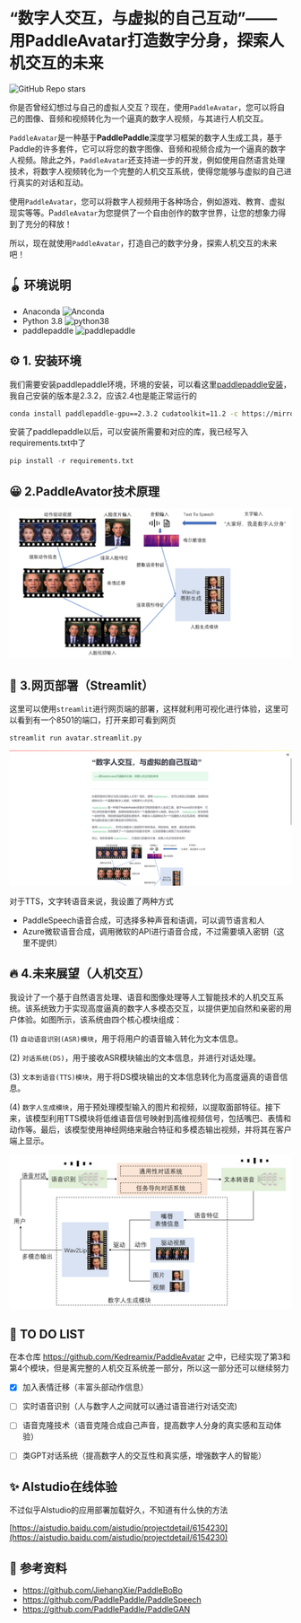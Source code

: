 #  “数字人交互，与虚拟的自己互动”——用PaddleAvatar打造数字分身，探索人机交互的未来

![GitHub Repo stars](https://img.shields.io/github/stars/Kedreamix/PaddleAvatar)

你是否曾经幻想过与自己的虚拟人交互？现在，使用`PaddleAvatar`，您可以将自己的图像、音频和视频转化为一个逼真的数字人视频，与其进行人机交互。

`PaddleAvatar`是一种基于**PaddlePaddle**深度学习框架的数字人生成工具，基于Paddle的许多套件，它可以将您的数字图像、音频和视频合成为一个逼真的数字人视频。除此之外，`PaddleAvatar`还支持进一步的开发，例如使用自然语言处理技术，将数字人视频转化为一个完整的人机交互系统，使得您能够与虚拟的自己进行真实的对话和互动。

使用`PaddleAvatar`，您可以将数字人视频用于各种场合，例如游戏、教育、虚拟现实等等。P`addleAvatar`为您提供了一个自由创作的数字世界，让您的想象力得到了充分的释放！

所以，现在就使用`PaddleAvatar`，打造自己的数字分身，探索人机交互的未来吧！



## 🪀 环境说明

- Anaconda ![Anconda](https://img.shields.io/badge/Anaconda-orange)
- Python 3.8 ![python38](https://img.shields.io/badge/python-3.8+-brightgreen)
- paddlepaddle ![paddlepaddle](https://img.shields.io/badge/paddlepaddle-3.8-blue)



## ⚙️ 1. 安装环境

我们需要安装paddlepaddle环境，环境的安装，可以看这里[paddlepaddle安装](https://www.paddlepaddle.org.cn/install/quick?docurl=/documentation/docs/zh/install/pip/windows-pip.html)，我自己安装的版本是2.3.2，应该2.4也是能正常运行的

```bash
conda install paddlepaddle-gpu==2.3.2 cudatoolkit=11.2 -c https://mirrors.tuna.tsinghua.edu.cn/anaconda/cloud/Paddle/ -c conda-forge
```



安装了paddlepaddle以后，可以安装所需要和对应的库，我已经写入requirements.txt中了

```python
pip install -r requirements.txt
```



## 😀 2.PaddleAvator技术原理



![PaddleAvator](img/PaddleAvatar.png)







## 🔮 3.网页部署（Streamlit）

这里可以使用`streamlit`进行网页端的部署，这样就利用可视化进行体验，这里可以看到有一个8501的端口，打开来即可看到网页

```bash
streamlit run avatar.streamlit.py
```

![在这里插入图片描述](img/page.png)

对于TTS，文字转语音来说，我设置了两种方式

- PaddleSpeech语音合成，可选择多种声音和语调，可以调节语言和人
- Azure微软语音合成，调用微软的API进行语音合成，不过需要填入密钥（这里不提供）



## 🔥 4.未来展望（人机交互）

我设计了一个基于自然语言处理、语音和图像处理等人工智能技术的人机交互系统。该系统致力于实现高度逼真的数字人多模态交互，以提供更加自然和亲密的用户体验。如图所示，该系统由四个核心模块组成：

(1) `自动语音识别(ASR)模块`，用于将用户的语音输入转化为文本信息。

(2) `对话系统(DS)`，用于接收ASR模块输出的文本信息，并进行对话处理。

(3) `文本到语音(TTS)模块`，用于将DS模块输出的文本信息转化为高度逼真的语音信息。

(4) `数字人生成模块`，用于预处理模型输入的图片和视频，以提取面部特征。接下来，该模型利用TTS模块将低维语音信号映射到高维视频信号，包括嘴巴、表情和动作等。最后，该模型使用神经网络来融合特征和多模态输出视频，并将其在客户端上显示。

![HcI system](img/HCI.png)





## 🎯 TO DO LIST


在本仓库 https://github.com/Kedreamix/PaddleAvatar 之中，已经实现了第3和第4个模块，但是离完整的人机交互系统差一部分，所以这一部分还可以继续努力

- [x] 加入表情迁移（丰富头部动作信息）
- [ ] 实时语音识别（人与数字人之间就可以通过语音进行对话交流)
- [ ] 语音克隆技术（语音克隆合成自己声音，提高数字人分身的真实感和互动体验）
- [ ] 类GPT对话系统（提高数字人的交互性和真实感，增强数字人的智能）



## ✨ AIstudio在线体验

不过似乎AIstudio的应用部署加载好久，不知道有什么快的方法

[https://aistudio.baidu.com/aistudio/projectdetail/6154230](https://aistudio.baidu.com/aistudio/projectdetail/6154230)



## 📑 参考资料

- https://github.com/JiehangXie/PaddleBoBo
- https://github.com/PaddlePaddle/PaddleSpeech
- https://github.com/PaddlePaddle/PaddleGAN
